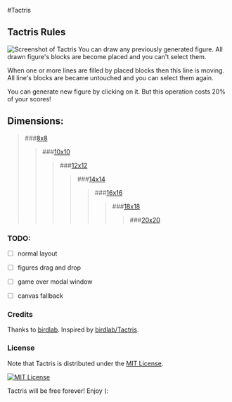 #Tactris

## Tactris Rules
![Screenshot of Tactris](https://hsto.org/files/0db/03b/1fc/0db03b1fc15c410f96cd29d1af16eecb.png)
You can draw any previously generated figure.
All drawn figure's blocks are become placed and you can't select them.

When one or more lines are filled by placed blocks then this line is moving. All line's blocks are became untouched and you can select them again.

You can generate new figure by clicking on it. But this operation costs 20% of your scores!

## Dimensions:
> ###[8x8](http://donsindrom.github.io/Tactris/8/)
>> ###[10x10](http://donsindrom.github.io/Tactris/10/)
>>> ###[12x12](http://donsindrom.github.io/Tactris/)
>>>> ###[14x14](http://donsindrom.github.io/Tactris/14/)
>>>>> ###[16x16](http://donsindrom.github.io/Tactris/16/)
>>>>>> ###[18x18](http://donsindrom.github.io/Tactris/18/)
>>>>>>> ###[20x20](http://donsindrom.github.io/Tactris/20/)

### TODO:

- [ ] normal layout
- [ ] figures drag and drop
- [ ] game over modal window
- [ ] canvas fallback


### Credits

Thanks to [birdlab](https://github.com/birdlab).
Inspired by [birdlab/Tactris](http://github.com/birdlab/Tactris).


### License

Note that Tactris is distributed under the [MIT License](http://opensource.org/licenses/MIT).

[![MIT License](http://img.shields.io/badge/license-MIT-blue.svg?style=flat)](https://raw.githubusercontent.com/DonSinDRom/Tactris/master/LICENSE)

Tactris will be free forever! Enjoy (:
